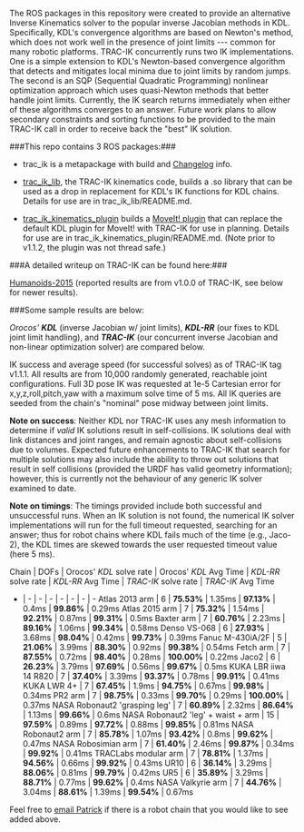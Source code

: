 The ROS packages in this repository were created to provide an alternative
Inverse Kinematics solver to the popular inverse Jacobian methods in KDL.
Specifically, KDL's convergence algorithms are based on Newton's method, which
does not work well in the presence of joint limits --- common for many robotic
platforms.  TRAC-IK concurrently runs two IK implementations.  One is a simple
extension to KDL's Newton-based convergence algorithm that detects and
mitigates local minima due to joint limits by random jumps.  The second is an
SQP (Sequential Quadratic Programming) nonlinear optimization approach which
uses quasi-Newton methods that better handle joint limits.  Currently, the IK
search returns immediately when either of these algorithms converges to an
answer.  Future work plans to allow secondary constraints and sorting
functions to be provided to the main TRAC-IK call in order to receive back the
"best" IK solution.

###This repo contains 3 ROS packages:###

- trac\_ik is a metapackage with build and [Changelog](https://bitbucket.org/traclabs/trac_ik/src/HEAD/trac_ik/CHANGELOG.rst) info.

- [trac\_ik\_lib](https://bitbucket.org/traclabs/trac_ik/src/HEAD/trac_ik_lib), the TRAC-IK kinematics code,
builds a .so library that can be used as a drop in replacement for KDL's IK
functions for KDL chains. Details for use are in trac\_ik\_lib/README.md.

- [trac\_ik\_kinematics\_plugin](https://bitbucket.org/traclabs/trac_ik/src/HEAD/trac_ik_kinematics_plugin) builds a [MoveIt! plugin](http://moveit.ros.org/documentation/concepts/#kinematics) that can
replace the default KDL plugin for MoveIt! with TRAC-IK for use in planning.
Details for use are in trac\_ik\_kinematics\_plugin/README.md. (Note prior to v1.1.2, the plugin was not thread safe.)

###A detailed writeup on TRAC-IK can be found here:###

[Humanoids-2015](https://personal.traclabs.com/~pbeeson/publications/b2hd-Beeson-humanoids-15.html) (reported results are from v1.0.0 of TRAC-IK, see below for newer results).

###Some sample results are below: 

_Orocos' **KDL**_ (inverse Jacobian w/ joint limits), _**KDL-RR**_ (our fixes to KDL joint limit handling), and _**TRAC-IK**_ (our concurrent inverse Jacobian and non-linear optimization solver) are compared below.

IK success and average speed (for successful solves) as of TRAC-IK tag v1.1.1.  All results are from 10,000 randomly generated, reachable joint configurations.  Full 3D pose IK was requested at 1e-5 Cartesian error for x,y,z,roll,pitch,yaw with a maximum solve time of 5 ms.  All IK queries are seeded from the chain's "nominal" pose midway between joint limits.

**Note on success**: Neither KDL nor TRAC-IK uses any mesh information to determine if _valid_ IK solutions result in self-collisions.  IK solutions deal with link distances and joint ranges, and remain agnostic about self-collisions due to volumes.  Expected future enhancements to TRAC-IK that search for multiple solutions may also include the ability to throw out solutions that result in self collisions (provided the URDF has valid geometry information); however, this is currently not the behaviour of any generic IK solver examined to date.

**Note on timings**: The timings provided include both successful and unsuccessful runs.  When an IK solution is not found, the numerical IK solver implementations will run for the full timeout requested, searching for an answer; thus for robot chains where KDL fails much of the time (e.g., Jaco-2), the KDL times are skewed towards the user requested timeout value (here 5 ms).  

Chain | DOFs | Orocos' _KDL_ solve rate | Orocos' _KDL_ Avg Time | _KDL-RR_ solve rate | _KDL-RR_ Avg Time | _TRAC-IK_ solve rate | _TRAC-IK_ Avg Time
- | - | - | - | - | - | - | -
Atlas 2013 arm | 6 | **75.53%** | 1.35ms | **97.13%** | 0.4ms | **99.86%** | 0.29ms
Atlas 2015 arm | 7 | **75.32%** | 1.54ms | **92.21%** | 0.87ms | **99.31%** | 0.5ms
Baxter arm | 7 | **60.76%** | 2.23ms | **89.16%** | 1.06ms | **99.34%** | 0.58ms
Denso VS-068 | 6 | **27.93%** | 3.68ms | **98.04%** | 0.42ms | **99.73%** | 0.39ms
Fanuc M-430iA/2F | 5 | **21.06%** | 3.99ms | **88.30%** | 0.92ms | **99.38%** | 0.54ms
Fetch arm | 7 | **87.55%** | 0.72ms | **98.40%** | 0.28ms | **100.00%** | 0.22ms
Jaco2 | 6 | **26.23%** | 3.79ms | **97.69%** | 0.56ms | **99.67%** | 0.5ms
KUKA LBR iiwa 14 R820 | 7 | **37.40%** | 3.39ms | **93.37%** | 0.78ms | **99.91%** | 0.41ms
KUKA LWR 4+ | 7 | **67.45%** | 1.9ms | **94.75%** | 0.67ms | **99.98%** | 0.34ms
PR2 arm | 7 | **98.75%** | 0.33ms | **99.70%** | 0.29ms | **100.00%** | 0.37ms
NASA Robonaut2 'grasping leg' | 7 | **60.89%** | 2.32ms | **86.64%** | 1.13ms | **99.66%** | 0.6ms
NASA Robonaut2 'leg' + waist + arm | 15 | **97.59%** | 0.89ms | **97.72%** | 0.88ms | **99.85%** | 0.81ms
NASA Robonaut2 arm | 7 | **85.78%** | 1.07ms | **93.42%** | 0.8ms | **99.62%** | 0.47ms
NASA Robosimian arm | 7 | **61.40%** | 2.46ms | **99.87%** | 0.34ms | **99.92%** | 0.41ms
TRACLabs modular arm | 7 | **78.81%** | 1.37ms | **94.56%** | 0.66ms | **99.92%** | 0.43ms
UR10 | 6 | **36.14%** | 3.29ms | **88.06%** | 0.81ms | **99.79%** | 0.42ms
UR5 | 6 | **35.89%** | 3.29ms | **88.71%** | 0.77ms | **99.62%** | 0.4ms
NASA Valkyrie arm | 7 | **44.76%** | 3.04ms | **88.61%** | 1.39ms | **99.54%** | 0.67ms

Feel free to [email Patrick](mailto:pbeeson@traclabs.com) if there is a robot chain that you would like to see added above.